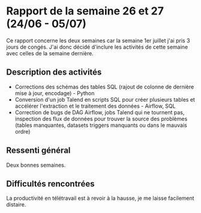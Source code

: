 # Rapport de la semaine 26 et 27 (24/06 - 05/07)
Ce rapport concerne les deux semaines car la semaine 1er juillet j'ai pris 3 jours de congés. J'ai donc décidé d'inclure les activités de cette semaine avec celles de la semaine dernière.

## Description des activités
- Corrections des schémas des tables SQL (rajout de colonne de dernière mise à jour, encodage) - Python
- Conversion d'un job Talend en scripts SQL pour créer plusieurs tables et accélérer l'extraction et le traitement des données - Airflow, SQL
- Correction de bugs de DAG Airflow, jobs Talend qui ne tournent pas, inspection des flux de données pour trouver la source des problèmes (tables manquantes, datasets triggers manquants ou dans le mauvais ordre)

## Ressenti général
Deux bonnes semaines.

## Difficultés rencontrées
La productivité en télétravail est à revoir à la hausse, je me laisse facilement distaire.
